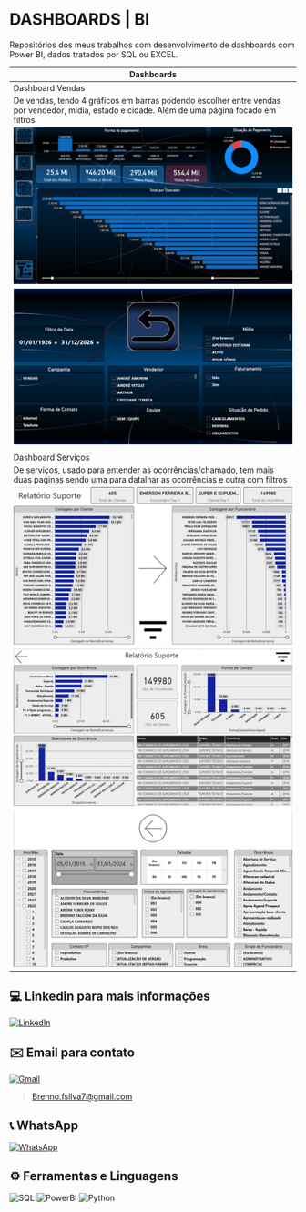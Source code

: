 # DASHBOARDS | BI

Repositórios dos meus trabalhos com desenvolvimento de dashboards com Power BI, dados tratados por SQL ou EXCEL.


|Dashboards|
|----------|
|Dashboard Vendas|
|De vendas, tendo 4 gráficos em barras podendo escolher entre vendas por vendedor, midia, estado e cidade. Além de uma página focado em filtros|
|![Foto do Dashboard ven](https://github.com/bfsilva7/BI_Projects/blob/main/Dash_vendas.png?raw=true)|
|![Foto do Dashboard venFiltro](https://github.com/bfsilva7/BI_Projects/blob/main/Dash_VenFiltro.png?raw=true)|
||
|Dashboard Serviços|
|De serviços, usado para entender as ocorrências/chamado, tem mais duas paginas sendo uma para datalhar as ocorrências e outra com filtros|
|![Foto do Dashboard serv](https://github.com/bfsilva7/BI_Projects/blob/main/Dash_serv1.png)|
|![Foto do Dashboard servDet](https://github.com/bfsilva7/BI_Projects/blob/main/Dash_servDet.png)|
|![Foto do Dashboard servFiltro](https://github.com/bfsilva7/BI_Projects/blob/main/Dash_servFiltro.png)|


## 💻 Linkedin para mais informações
[![LinkedIn](https://img.shields.io/badge/LinkedIn-0077B5?style=for-the-badge&logo=linkedin&logoColor=white)](https://www.linkedin.com/in/brenno-silva-657a3b1bb/)

## ✉️ Email para contato
[![Gmail](https://img.shields.io/badge/Gmail-333333?style=for-the-badge&logo=gmail&logoColor=red)](mailto:Brenno.fsilva7@gmail.com)
> Brenno.fsilva7@gmail.com

## 📞 WhatsApp
[![WhatsApp](https://img.shields.io/badge/WhatsApp-25D366?style=for-the-badge&logo=whatsapp&logoColor=white)](https://wa.me/5511912435121)

## ⚙️ Ferramentas e Linguagens
![SQL](https://img.shields.io/badge/SQL-3670A0?style=for-the-badge&logo=SQL&logoColor=ffdd54)
![PowerBI](https://img.shields.io/badge/power_BI-3670A0?style=for-the-badge&logo=powerBI&logoColor=ffdd54)
![Python](https://img.shields.io/badge/python-3670A0?style=for-the-badge&logo=pytho&logoColor=ffdd54)
